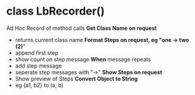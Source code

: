 # class LbRecorder()
 Ad Hoc Record of method calls
__Get Class Name on request__
* returns current class name
__Format Steps on request, eg "one -> two (2)__"
* append first step
* show count on step message __When__ message repeats
* add step message
* seperate step messages with "->"
__Show Steps on request__
* Show preview of Steps
__Convert Object to String__
* eg {a1, b2} to (a, b)
